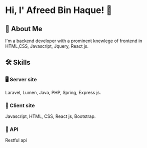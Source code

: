 

# Hi, I' Afreed Bin Haque! 👋



## 🚀 About Me
I'm a backend developer with a prominent knewlege of frontend in HTML,CSS, Javascript, Jquery, React js. 


## 🛠 Skills
### 🖥 Server site
Laravel, Lumen, Java, PHP, Spring, Express js.
### 📱 Client site
Javascript, HTML, CSS, React js, Bootstrap.

### 🔗 API 

Restful api
